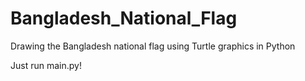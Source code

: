 # Bangladesh_National_Flag
Drawing the Bangladesh national flag using Turtle graphics in Python

Just run main.py!